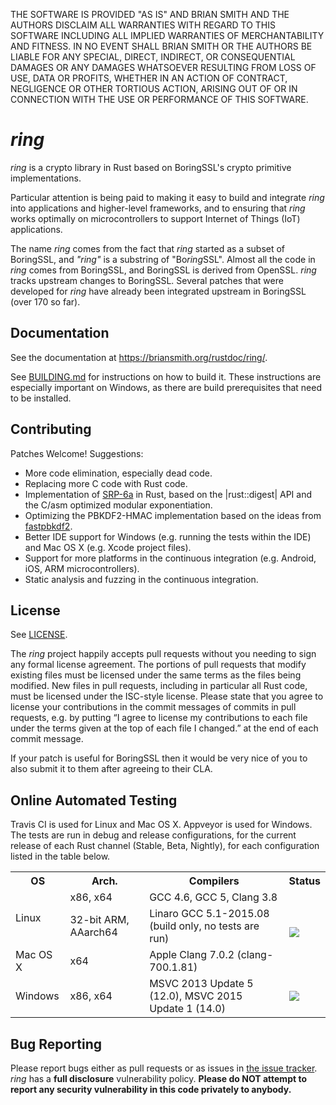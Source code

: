 THE SOFTWARE IS PROVIDED "AS IS" AND BRIAN SMITH AND THE AUTHORS DISCLAIM
ALL WARRANTIES WITH REGARD TO THIS SOFTWARE INCLUDING ALL IMPLIED WARRANTIES
OF MERCHANTABILITY AND FITNESS. IN NO EVENT SHALL BRIAN SMITH OR THE AUTHORS
BE LIABLE FOR ANY SPECIAL, DIRECT, INDIRECT, OR CONSEQUENTIAL DAMAGES OR ANY
DAMAGES WHATSOEVER RESULTING FROM LOSS OF USE, DATA OR PROFITS, WHETHER IN
AN ACTION OF CONTRACT, NEGLIGENCE OR OTHER TORTIOUS ACTION, ARISING OUT OF
OR IN CONNECTION WITH THE USE OR PERFORMANCE OF THIS SOFTWARE.



*ring*
======

*ring* is a crypto library in Rust based on BoringSSL's crypto primitive
implementations.

Particular attention is being paid to making it easy to build and integrate
*ring* into applications and higher-level frameworks, and to ensuring that
*ring* works optimally on microcontrollers to support Internet of Things
(IoT) applications.

The name *ring* comes from the fact that *ring* started as a subset of
BoringSSL, and *"ring"* is a substring of "Bo*ring*SSL". Almost all the code in
*ring* comes from BoringSSL, and BoringSSL is derived from OpenSSL. *ring*
tracks upstream changes to BoringSSL. Several patches that were developed for
*ring* have already been integrated upstream in BoringSSL (over 170 so far).



Documentation
-------------

See the documentation at
https://briansmith.org/rustdoc/ring/.

See [BUILDING.md](BUILDING.md#building-the-rust-library) for instructions on
how to build it. These instructions are especially important on Windows, as
there are build prerequisites that need to be installed.



Contributing
------------

Patches Welcome! Suggestions:

* More code elimination, especially dead code.
* Replacing more C code with Rust code.
* Implementation of [SRP-6a](http://srp.stanford.edu/) in Rust, based on the
  |rust::digest| API and the C/asm optimized modular exponentiation.
* Optimizing the PBKDF2-HMAC implementation based on the ideas from
  [fastpbkdf2](https://github.com/ctz/fastpbkdf2).
* Better IDE support for Windows (e.g. running the tests within the IDE) and
  Mac OS X (e.g. Xcode project files).
* Support for more platforms in the continuous integration (e.g. Android, iOS,
  ARM microcontrollers).
* Static analysis and fuzzing in the continuous integration.



License
-------

See [LICENSE](LICENSE).

The *ring* project happily accepts pull requests without you needing to sign
any formal license agreement. The portions of pull requests that modify
existing files must be licensed under the same terms as the files being
modified. New files in pull requests, including in particular all Rust code,
must be licensed under the ISC-style license. Please state that you agree to
license your contributions in the commit messages of commits in pull requests,
e.g. by putting “I agree to license my contributions to each file under the
terms given at the top of each file I changed.” at the end of each commit
message.

If your patch is useful for BoringSSL then it would be very nice of you to also
submit it to them after agreeing to their CLA.



Online Automated Testing
------------------------

Travis CI is used for Linux and Mac OS X. Appveyor is used for Windows. The
tests are run in debug and release configurations, for the current release of
each Rust channel (Stable, Beta, Nightly), for each configuration listed
in the table below.

<table>
<tr><th>OS</th><th>Arch.</th><th>Compilers</th><th>Status</th>
<tr><td rowspan=2>Linux</td>
    <td>x86, x64</td>
    <td>GCC 4.6, GCC 5, Clang 3.8</td>
    <td rowspan=3><a title="Build Status" href=https://travis-ci.org/briansmith/ring><img src=https://travis-ci.org/briansmith/ring.svg?branch=master></a>
</tr>
<tr><td>32-bit ARM, AAarch64</td>
    <td>Linaro GCC 5.1-2015.08 (build only, no tests are run)</td>
</tr>
<tr><td>Mac OS X</td>
    <td>x64</td>
    <td>Apple Clang 7.0.2 (clang-700.1.81)</td>
</tr>
<tr><td>Windows</td>
    <td>x86, x64</td>
    <td>MSVC 2013 Update 5 (12.0), MSVC 2015 Update 1 (14.0)</td>
    <td><a title="Build Status" href=https://ci.appveyor.com/project/briansmith/ring/branch/master><img src=https://ci.appveyor.com/api/projects/status/3wq9p54r9iym05rm/branch/master?svg=true></a>
</tr>
</table>



Bug Reporting
-------------

Please report bugs either as pull requests or as issues in [the issue
tracker](https://github.com/briansmith/ring/issues). *ring* has a
**full disclosure** vulnerability policy. **Please do NOT attempt to report
any security vulnerability in this code privately to anybody.**
